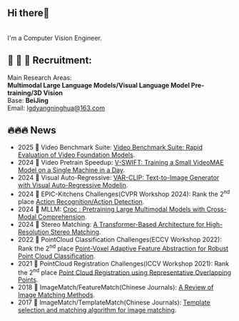 ## Hi there👋
<br>I'm a Computer Vision Engineer.<br>  

## 📣 📣 📣 Recruitment:
Main Research Areas:   
**Multimodal Large Language Models/Visual Language Model Pre-training/3D Vision**  
Base: **BeiJing**   
Email: lgdyangninghua@163.com 

## 🔥🔥🔥 News

* 2025 🎉 Video Benchmark Suite: [Video Benchmark Suite: Rapid Evaluation of Video Foundation Models](https://github.com/deepglint/Video_Benchmark_Suite).
* 2024 🎉 Video Pretrain Speedup: [V-SWIFT: Training a Small VideoMAE Model on a Single Machine in a Day](https://github.com/deepglint/V-SWIFT).
* 2024 🎉 Visual Auto-Regressive: [VAR-CLIP: Text-to-Image Generator with Visual Auto-Regressive Modelin](https://arxiv.org/pdf/2408.01181).
* 2024 🎉 EPIC-Kitchens Challenges(CVPR Workshop 2024): Rank the 2<sup>nd</sup> place [Action Recognition/Action Detection](https://egovis.github.io/cvpr24/).
* 2024 🎉 MLLM: [Croc : Pretraining Large Multimodal Models with Cross-Modal Comprehension](https://arxiv.org/pdf/2410.14332).
* 2024 🎉 Stereo Matching: [A Transformer-Based Architecture for High-Resolution Stereo Matching](https://ieeexplore.ieee.org/document/10387769).
* 2022 🎉 PointCloud Classification Challenges(ECCV Workshop 2022): Rank the 2<sup>nd</sup> place [Point-Voxel Adaptive Feature Abstraction for Robust Point Cloud Classification](https://arxiv.org/pdf/2210.15514).
* 2021 🎉 PointCloud Registration Challenges(ICCV Workshop 2021): Rank the 2<sup>nd</sup> place [Point Cloud Registration using Representative Overlapping Points](https://arxiv.org/abs/2107.02583).
* 2018 🎉 ImageMatch/FeatureMatch(Chinese Journals): [A Review of Image Matching Methods](https://cjig.cn/zh/article/doi/10.11834/jig.180501/).
* 2017 🎉 ImageMatch/TemplateMatch(Chinese Journals): [Template selection and matching algorithm for image matching](https://cjig.cn/zh/article/doi/10.11834/jig.170156/).
